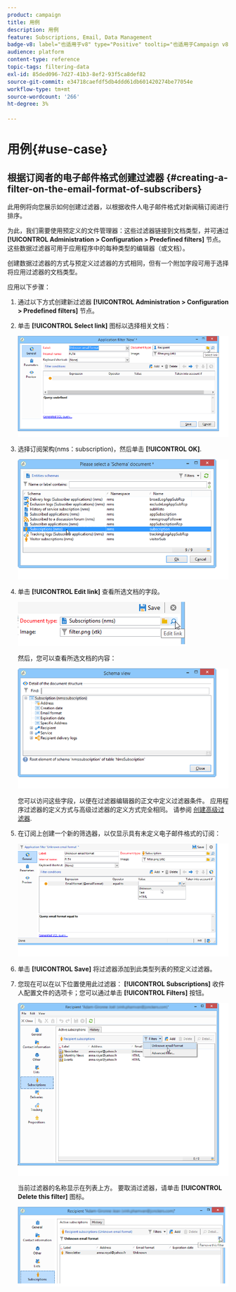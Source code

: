 ```yaml
---
product: campaign
title: 用例
description: 用例
feature: Subscriptions, Email, Data Management
badge-v8: label="也适用于v8" type="Positive" tooltip="也适用于Campaign v8"
audience: platform
content-type: reference
topic-tags: filtering-data
exl-id: 85ded096-7d27-41b3-8ef2-93f5ca8def82
source-git-commit: e34718caefdf5db4ddd61db601420274be77054e
workflow-type: tm+mt
source-wordcount: '266'
ht-degree: 3%

---
```


# 用例{#use-case}



## 根据订阅者的电子邮件格式创建过滤器 {#creating-a-filter-on-the-email-format-of-subscribers}

此用例将向您展示如何创建过滤器，以根据收件人电子邮件格式对新闻稿订阅进行排序。

为此，我们需要使用预定义的文件管理器：这些过滤器链接到文档类型，并可通过 **[!UICONTROL Administration > Configuration > Predefined filters]** 节点。 这些数据过滤器可用于应用程序中的每种类型的编辑器（或文档）。

创建数据过滤器的方式与预定义过滤器的方式相同，但有一个附加字段可用于选择将应用过滤器的文档类型。

应用以下步骤：

1. 通过以下方式创建新过滤器 **[!UICONTROL Administration > Configuration > Predefined filters]** 节点。
1. 单击 **[!UICONTROL Select link]** 图标以选择相关文档：

   ![](assets/s_ncs_user_filter_choose_schema.png)

1. 选择订阅架构(nms：subscription)，然后单击 **[!UICONTROL OK]**.

   ![](assets/s_ncs_user_filter_select_schema.png)

1. 单击 **[!UICONTROL Edit link]** 查看所选文档的字段。

   ![](assets/s_ncs_user_filter_edit_schema.png)

   然后，您可以查看所选文档的内容：

   ![](assets/s_ncs_user_filter_view_schema.png)

   您可以访问这些字段，以便在过滤器编辑器的正文中定义过滤器条件。 应用程序过滤器的定义方式与高级过滤器的定义方式完全相同。 请参阅 [创建高级过滤器](../../platform/using/creating-filters.md#creating-an-advanced-filter).

1. 在订阅上创建一个新的筛选器，以仅显示具有未定义电子邮件格式的订阅：

   ![](assets/s_ncs_user_filter_parameters.png)

1. 单击 **[!UICONTROL Save]** 将过滤器添加到此类型列表的预定义过滤器。
1. 您现在可以在以下位置使用此过滤器： **[!UICONTROL Subscriptions]** 收件人配置文件的选项卡；您可以通过单击 **[!UICONTROL Filters]** 按钮。

   ![](assets/s_ncs_user_filter_on_events.png)

   当前过滤器的名称显示在列表上方。 要取消过滤器，请单击 **[!UICONTROL Delete this filter]** 图标。

   ![](assets/s_ncs_user_filter_on_subscriptions.png)
